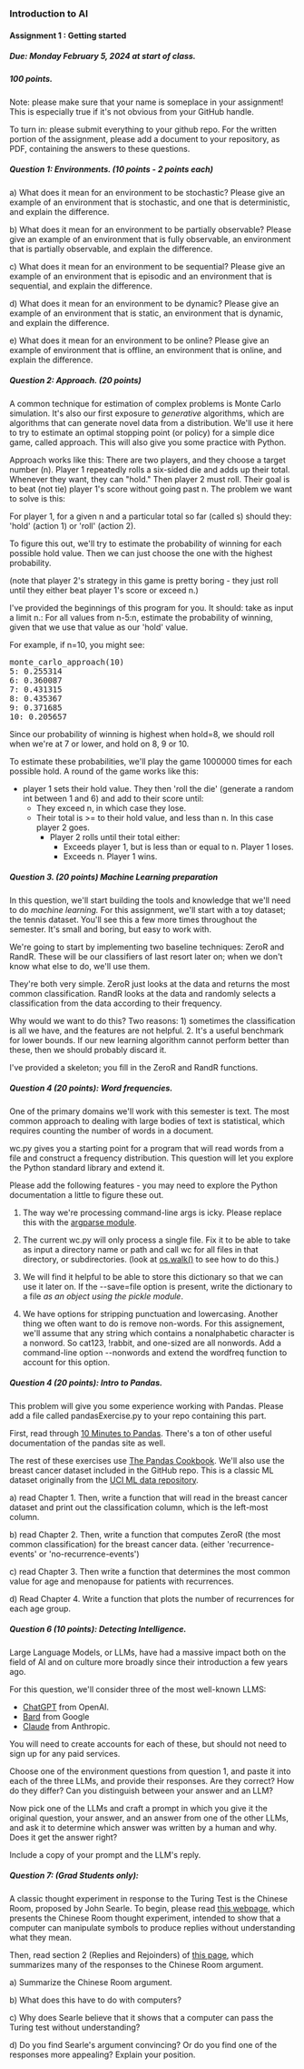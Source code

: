 ### Introduction to AI
#### Assignment 1 : Getting started

##### Due: Monday February 5, 2024 at start of class.

##### 100 points.

Note: please make sure that your name is someplace in your assignment! This is especially true if it's not obvious from your GitHub handle.

To turn in: please submit everything to your github repo. For the written portion of the assignment, please add a document to your repository, as PDF, containing the answers to these questions.


##### Question 1: Environments. (10 points - 2 points each)

a) What does it mean for an environment to be stochastic? Please give an example of an environment that is stochastic, and one that is deterministic, and explain the difference.

b) What does it mean for an environment to be partially observable? Please give an example of an environment that is fully observable, an environment that is partially observable, and explain the difference.

c) What does it mean for an environment to be sequential? Please give an example of an environment that is episodic and an environment that is sequential, and explain the difference.

d) What does it mean for an environment to be dynamic? Please give an example of an environment that is static, an environment that is dynamic, and explain the difference. 

e) What does it mean for an environment to be online? Please give an example of environment that is offline, an environment that is online, and explain the difference.

##### Question 2: Approach. (20 points)

A common technique for estimation of complex problems is Monte Carlo simulation. It's also our first exposure to <i> generative</i> algorithms, which are algorithms that
can generate novel data from a distribution. We'll use it here to try to estimate 
an optimal stopping point (or policy) for a simple dice game, called approach. This will also give you some practice with Python.

Approach works like this: There are two players, and they choose a target number (n).
Player 1 repeatedly rolls a six-sided die and adds up their total. 
Whenever they want, they can "hold." Then player 2 must roll. Their goal is 
to beat (not tie) player 1's score without going past n. The problem we want to solve is this:

For player 1, for a given n and a particular total so far (called s) should they: 
'hold' (action 1) or 'roll' (action 2).

To figure this out, we'll try to estimate the probability of winning for each possible hold value. Then we can just choose the one with the highest probability.

(note that player 2's strategy in this game is pretty boring - they just roll until they either beat player 1's score or exceed n.)

I've provided the beginnings of this program for you. 
It should: take as input a limit n.:
  For all values from n-5:n, estimate the probability of winning, given that we use that value as our 'hold' value.

For example, if n=10, you might see:
<pre>
monte_carlo_approach(10)
5: 0.255314
6: 0.360087
7: 0.431315
8: 0.435367
9: 0.371685
10: 0.205657
</pre>

Since our probability of winning is highest when hold=8, we should roll when we're at 7 or lower, and hold on 8, 9 or 10.

To estimate these probabilities, we'll play the game 1000000 times for each possible hold. 
A round of the game works like this:
   - player 1 sets their hold value. They then 'roll the die' (generate a random int between 1 and 6) and add to their score until:
     - They exceed n, in which case they lose.
     - Their total is >= to their hold value, and less than n. In this case player 2 goes.
       - Player 2 rolls until their total either:
         - Exceeds player 1, but is less than or equal to n. Player 1 loses.
         - Exceeds n. Player 1 wins.
         
 
##### Question 3. (20 points) Machine Learning preparation

In this question, we'll start building the tools and knowledge that we'll need to do *machine learning.* 
For this assignment, we'll start with a toy dataset; the tennis dataset. You'll see this a few more times throughout the semester. It's small and boring, but easy to work with.

We're going to start by implementing two baseline techniques: ZeroR and RandR. These will be our classifiers of last resort later on; when
we don't know what else to do, we'll use them.

They're both very simple. ZeroR just looks at the data and returns the most common classification. RandR looks at the data and
randomly selects a classification from the data according to their frequency.

Why would we want to do this? Two reasons: 1) sometimes the classification is all we have, and the features are not helpful. 2. 
It's a useful benchmark for lower bounds. If our new learning algorithm cannot perform better than these, then we should probably discard it.

I've provided a skeleton; you fill in the ZeroR and RandR functions.

##### Question 4 (20 points): Word frequencies. 

One of the primary domains we'll  work with this semester is text. The most common approach to dealing with
  large bodies of text is statistical, which requires counting the number of words in a document.

wc.py gives you a starting point for a program that will read words from a file and construct a frequency distribution. This question will let you explore the Python standard library and extend it. 

Please add the following features - 
you may need to explore the Python documentation a little to figure these out.

1. The way we're processing command-line args is icky. Please replace this with the [argparse module](https://docs.python.org/3/library/argparse.html).

2. The current wc.py will only process a single file. Fix it to be able to take as input a directory name or path and call wc for all files in that directory, or subdirectories. (look at [os.walk()](https://docs.python.org/3/library/os.html) to see how to do this.)

3. We will find it helpful to be able to store this dictionary so that we can use it later on. If the --save=file option is present, write the dictionary to a file *as an object using the pickle module*.

4. We have options for stripping punctuation and lowercasing. Another thing we often want to do is remove non-words. For this assignement, we'll assume that any string which contains a nonalphabetic character is a nonword. So cat123, !rabbit, and one-sized are all nonwords. 
Add a command-line option --nonwords and extend the wordfreq function to account for this option.


##### Question 4 (20 points): Intro to Pandas. 



This problem will give you some experience working with Pandas. Please add a file called pandasExercise.py to your repo containing this part.

First, read through [10 Minutes to Pandas](https://pandas.pydata.org/docs/user_guide/10min.html#min). There's a ton of other useful documentation of the pandas site as well.

The rest of these exercises use [The Pandas Cookbook](https://github.com/jvns/pandas-cookbook).
We'll also use the breast cancer dataset included in the GitHub repo. This is a classic ML dataset originally from the [UCI ML data repository](https://archive.ics.uci.edu/ml/index.php).

a) read Chapter 1.  Then, write a function that will read in the breast cancer dataset and print out the classification column, which is the left-most column.

b) read Chapter 2. Then, write a function that computes ZeroR (the most common classification) for the breast cancer data. (either 'recurrence-events' or 'no-recurrence-events')

c) read Chapter 3. Then write a function that determines the most common value for age and menopause for patients with recurrences.

d) Read Chapter 4. Write a function that plots the number of recurrences for each age group.

##### Question 6 (10 points): Detecting Intelligence. 

Large Language Models, or LLMs, have had a massive impact both on the field of AI and on culture more broadly since their introduction a few years ago.

For this question, we'll consider three of the most well-known LLMS:

- [ChatGPT](https://chat.openai.com/auth/login) from OpenAI.</li>
- [Bard](https://bard.google.com/) from Google </li>
- [Claude](https://claude.ai/login) from Anthropic. </li>

You will need to create accounts for each of these, but should not need to sign up for any paid services.

Choose one of the environment questions from question 1, and paste it into each of the three LLMs, and provide their responses.
Are they correct? How do they differ? Can you distinguish between your answer and an LLM?

Now pick one of the LLMs and craft a prompt in which you give it the original question, your answer, and an answer from one of the other LLMs, and ask it to determine which answer was written by a human and why. Does it get the answer right?

 Include a copy of your prompt and the LLM's reply. 

##### Question 7: (Grad Students only):  

A classic thought experiment in response to the Turing Test is the Chinese Room, proposed by John Searle.
To begin, please read [this webpage](https://mind.ilstu.edu/curriculum/searle_chinese_room/searle_chinese_room.html), which presents the Chinese Room thought experiment, intended to show that a computer can manipulate symbols to produce replies without understanding what they mean.

Then, read section 2 (Replies and Rejoinders) of [this page](https://iep.utm.edu/chineser/), which summarizes many of the responses to the Chinese Room argument.

a) Summarize the Chinese Room argument.

b) What does this have to do with computers? 

c) Why does Searle believe that it shows that a computer can pass the Turing test without understanding?

d) Do you find Searle's argument convincing? Or do you find one of the responses more appealing? Explain your position. 

